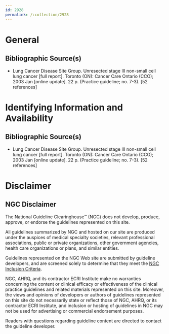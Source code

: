 ```yaml
---
id: 2928
permalink: /:collection/2928
---
```


# General

## Bibliographic Source(s)

- Lung Cancer Disease Site Group. Unresected stage III non-small cell lung cancer [full report]. Toronto (ON): Cancer Care Ontario (CCO); 2003 Jan [online update]. 22 p. (Practice guideline; no. 7-3). [52 references]

# Identifying Information and Availability

## Bibliographic Source(s)

- Lung Cancer Disease Site Group. Unresected stage III non-small cell lung cancer [full report]. Toronto (ON): Cancer Care Ontario (CCO); 2003 Jan [online update]. 22 p. (Practice guideline; no. 7-3). [52 references]

# Disclaimer

## NGC Disclaimer

The National Guideline Clearinghouse™ (NGC) does not develop, produce, approve, or endorse the guidelines represented on this site.

All guidelines summarized by NGC and hosted on our site are produced under the auspices of medical specialty societies, relevant professional associations, public or private organizations, other government agencies, health care organizations or plans, and similar entities.

Guidelines represented on the NGC Web site are submitted by guideline developers, and are screened solely to determine that they meet the [NGC Inclusion Criteria](/help-and-about/summaries/inclusion-criteria).

NGC, AHRQ, and its contractor ECRI Institute make no warranties concerning the content or clinical efficacy or effectiveness of the clinical practice guidelines and related materials represented on this site. Moreover, the views and opinions of developers or authors of guidelines represented on this site do not necessarily state or reflect those of NGC, AHRQ, or its contractor ECRI Institute, and inclusion or hosting of guidelines in NGC may not be used for advertising or commercial endorsement purposes.

Readers with questions regarding guideline content are directed to contact the guideline developer.

